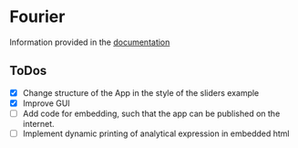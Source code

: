 # Fourier
Information provided in the [documentation](https://github.com/BenjaminRueth/Visualization/blob/master/FourierApp/Doc/fourierSpecification.pdf)

## ToDos
- [x] Change structure of the App in the style of the sliders example
- [x] Improve GUI
- [ ] Add code for embedding, such that the app can be published on the internet.
- [ ] Implement dynamic printing of analytical expression in embedded html
